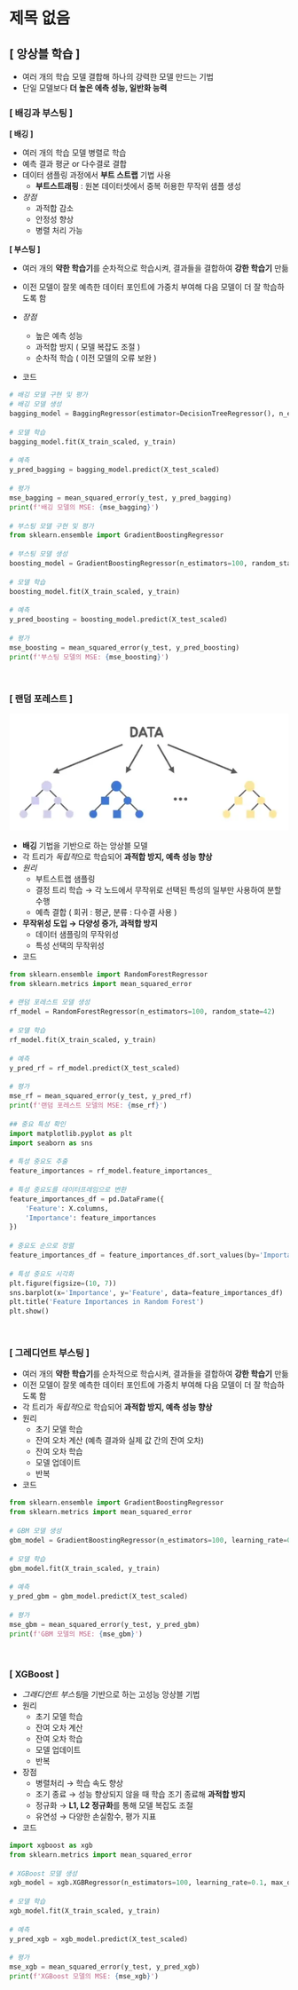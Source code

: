 # 제목 없음

## [ 앙상블 학습 ]

- 여러 개의 학습 모델 결합해 하나의 강력한 모델 만드는 기법
- 단일 모델보다 **더 높은 에측 성능, 일반화 능력**

### [ 배깅과 부스팅 ]

**[ 배깅 ]**

- 여러 개의 학습 모델 병렬로 학습
- 예측 결과 평균 or 다수결로 결합
- 데이터 샘플링 과정에서 **부트 스트랩** 기법 사용
    - **부트스트래핑** : 원본 데이터셋에서 중복 허용한 무작위 샘플 생성
- *장점*
    - 과적합 감소
    - 안정성 향상
    - 병렬 처리 가능
&nbsp;

**[ 부스팅 ]**

- 여러 개의 **약한 학습기**를 순차적으로 학습시켜, 결과들을 결합하여 **강한 학습기** 만듦
- 이전 모델이 잘못 예측한 데이터 포인트에 가중치 부여해 다음 모델이 더 잘 학습하도록 함
- *장점*
    - 높은 예측 성능
    - 과적합 방지 ( 모델 복잡도 조절 )
    - 순차적 학습 ( 이전 모델의 오류 보완 )
&nbsp;

- 코드

```python
# 배깅 모델 구현 및 평가
# 배깅 모델 생성
bagging_model = BaggingRegressor(estimator=DecisionTreeRegressor(), n_estimators=100, random_state=42)

# 모델 학습
bagging_model.fit(X_train_scaled, y_train)

# 예측
y_pred_bagging = bagging_model.predict(X_test_scaled)

# 평가
mse_bagging = mean_squared_error(y_test, y_pred_bagging)
print(f'배깅 모델의 MSE: {mse_bagging}')

# 부스팅 모델 구현 및 평가
from sklearn.ensemble import GradientBoostingRegressor

# 부스팅 모델 생성
boosting_model = GradientBoostingRegressor(n_estimators=100, random_state=42)

# 모델 학습
boosting_model.fit(X_train_scaled, y_train)

# 예측
y_pred_boosting = boosting_model.predict(X_test_scaled)

# 평가
mse_boosting = mean_squared_error(y_test, y_pred_boosting)
print(f'부스팅 모델의 MSE: {mse_boosting}')

```
&nbsp;
&nbsp;
### [ 랜덤 포레스트 ]

![alt text](image-7.png)

- **배깅** 기법을 기반으로 하는 앙상블 모델
- 각 트리가 *독립적*으로 학습되어 **과적합 방지, 예측 성능 향상**
&nbsp;
- *원리*
    - 부트스트랩 샘플링
    - 결정 트리 학습 → 각 노드에서 무작위로 선택된 특성의 일부만 사용하여 분할 수행
    - 예측 결합 ( 회귀 : 평균, 분류 : 다수결 사용 )
- **무작위성 도입 → 다양성 증가, 과적합 방지**
    - 데이터 샘플링의 무작위성
    - 특성 선택의 무작위성
    &nbsp;
- 코드

```python
from sklearn.ensemble import RandomForestRegressor
from sklearn.metrics import mean_squared_error

# 랜덤 포레스트 모델 생성
rf_model = RandomForestRegressor(n_estimators=100, random_state=42)

# 모델 학습
rf_model.fit(X_train_scaled, y_train)

# 예측
y_pred_rf = rf_model.predict(X_test_scaled)

# 평가
mse_rf = mean_squared_error(y_test, y_pred_rf)
print(f'랜덤 포레스트 모델의 MSE: {mse_rf}')

## 중요 특성 확인
import matplotlib.pyplot as plt
import seaborn as sns

# 특성 중요도 추출
feature_importances = rf_model.feature_importances_

# 특성 중요도를 데이터프레임으로 변환
feature_importances_df = pd.DataFrame({
    'Feature': X.columns,
    'Importance': feature_importances
})

# 중요도 순으로 정렬
feature_importances_df = feature_importances_df.sort_values(by='Importance', ascending=False)

# 특성 중요도 시각화
plt.figure(figsize=(10, 7))
sns.barplot(x='Importance', y='Feature', data=feature_importances_df)
plt.title('Feature Importances in Random Forest')
plt.show()
```
&nbsp;
&nbsp;
### [ 그레디언트 부스팅 ]

- 여러 개의 **약한 학습기**를 순차적으로 학습시켜, 결과들을 결합하여 **강한 학습기** 만듦
- 이전 모델이 잘못 예측한 데이터 포인트에 가중치 부여해 다음 모델이 더 잘 학습하도록 함
- 각 트리가 *독립적*으로 학습되어 **과적합 방지, 예측 성능 향상**
&nbsp;
- 원리
    - 초기 모델 학습
    - 잔여 오차 계산 (예측 결과와 실제 값 간의 잔여 오차)
    - 잔여 오차 학습
    - 모델 업데이트
    - 반복
&nbsp;
- 코드

```python
from sklearn.ensemble import GradientBoostingRegressor
from sklearn.metrics import mean_squared_error

# GBM 모델 생성
gbm_model = GradientBoostingRegressor(n_estimators=100, learning_rate=0.1, max_depth=3, random_state=42)

# 모델 학습
gbm_model.fit(X_train_scaled, y_train)

# 예측
y_pred_gbm = gbm_model.predict(X_test_scaled)

# 평가
mse_gbm = mean_squared_error(y_test, y_pred_gbm)
print(f'GBM 모델의 MSE: {mse_gbm}')
```
&nbsp;
&nbsp;
### [ XGBoost ]

- *그래디언트 부스팅*을 기반으로 하는 고성능 앙상블 기법
- 원리
    - 초기 모델 학습
    - 잔여 오차 계산
    - 잔여 오차 학습
    - 모델 업데이트
    - 반복
- 장점
    - 병렬처리 → 학습 속도 향상
    - 조기 종료 → 성능 향상되지 않을 때 학습 조기 종료해 **과적합 방지**
    - 정규화 → **L1, L2 정규화**를 통해 모델 복잡도 조절
    - 유연성 → 다양한 손실함수, 평가 지표
- 코드

```python
import xgboost as xgb
from sklearn.metrics import mean_squared_error

# XGBoost 모델 생성
xgb_model = xgb.XGBRegressor(n_estimators=100, learning_rate=0.1, max_depth=3, random_state=42)

# 모델 학습
xgb_model.fit(X_train_scaled, y_train)

# 예측
y_pred_xgb = xgb_model.predict(X_test_scaled)

# 평가
mse_xgb = mean_squared_error(y_test, y_pred_xgb)
print(f'XGBoost 모델의 MSE: {mse_xgb}')
```